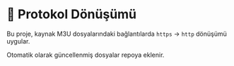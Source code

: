 # 🔄 Protokol Dönüşümü

Bu proje, kaynak M3U dosyalarındaki bağlantılarda `https` → `http` dönüşümü uygular.


Otomatik olarak güncellenmiş dosyalar repoya eklenir.

